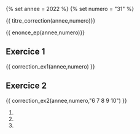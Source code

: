{% set annee = 2022 %}
{% set numero = "31" %}


{{ titre_correction(annee,numero)}}

{{ enonce_ep(annee,numero)}}
 

## Exercice 1

{{ correction_ex1(annee,numero) }}
  
## Exercice 2 
 

{{ correction_ex2(annee,numero,"6 7 8 9 10") }}

1. 
2. 
3. 
